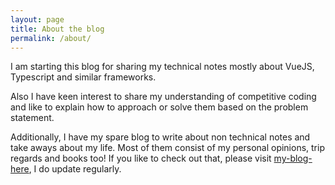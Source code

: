 ```yaml
---
layout: page
title: About the blog
permalink: /about/
---
```


I am starting this blog for sharing my technical notes mostly about VueJS, Typescript and similar frameworks.

  Also I have keen interest to share my understanding of competitive coding and like to explain how to approach or solve them based on the problem statement.

  Additionally, I have my spare blog to write about non technical notes and take aways about my life. Most of them consist of my personal opinions, trip regards and books too!
  If you like to check out that, please visit [my-blog-here](<https://azaawriting.blogspot.com/>), I do update regularly.